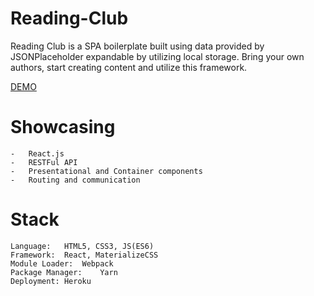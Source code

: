 # Reading-Club
Reading Club is a SPA boilerplate built using data provided by JSONPlaceholder expandable by utilizing local storage. 
Bring your own authors, start creating content and utilize this framework.

[DEMO](https://reading-club-react.herokuapp.com/)

# Showcasing 

    -   React.js
    -   RESTFul API
    -   Presentational and Container components
    -   Routing and communication

# Stack

    Language:   HTML5, CSS3, JS(ES6)
    Framework:  React, MaterializeCSS
    Module Loader:  Webpack
    Package Manager:    Yarn
    Deployment: Heroku

